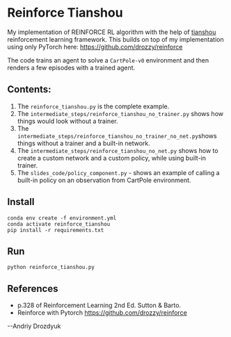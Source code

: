 # Reinforce Tianshou

My implementation of REINFORCE RL algorithm with the help of [tianshou](https://github.com/thu-ml/tianshou) reinforcement learning framework.
This builds on top of my implementation using only PyTorch here: https://github.com/drozzy/reinforce

The code trains an agent to solve a `CartPole-v0` environment and then renders a few episodes with a trained agent.

## Contents:

1. The `reinforce_tianshou.py` is the complete example.
1. The `intermediate_steps/reinforce_tianshou_no_trainer.py` shows how things would look without a trainer.
2. The `intermediate_steps/reinforce_tianshou_no_trainer_no_net.py`shows things without a trainer and a built-in network.
3. The `intermediate_steps/reinforce_tianshou_no_net.py` shows how to create a custom network and a custom policy, while using built-in trainer.
4. The `slides_code/policy_component.py` - shows an example of calling a built-in policy on an observation from CartPole environment.

## Install


    conda env create -f environment.yml
    conda activate reinforce_tianshou
    pip install -r requirements.txt

## Run

    python reinforce_tianshou.py

## References

- p.328 of Reinforcement Learning 2nd Ed. Sutton & Barto.
- Reinforce with Pytorch https://github.com/drozzy/reinforce

--Andriy Drozdyuk
